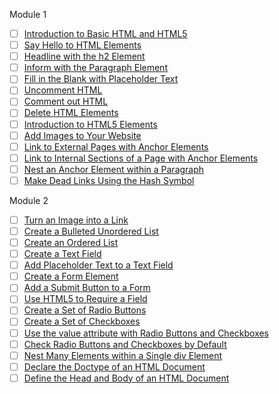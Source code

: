 Module 1

- [ ] [Introduction to Basic HTML and HTML5](https://www.freecodecamp.org/learn/responsive-web-design/basic-html-and-html5/) <br>
-[ ] [Say Hello to HTML Elements](https://www.freecodecamp.org/learn/responsive-web-design/basic-html-and-html5/say-hello-to-html-elements) <br>
-[ ] [Headline with the h2 Element](https://www.freecodecamp.org/learn/responsive-web-design/basic-html-and-html5/headline-with-the-h2-element) <br>
-[ ] [Inform with the Paragraph Element](https://www.freecodecamp.org/learn/responsive-web-design/basic-html-and-html5/inform-with-the-paragraph-element) <br>
-[ ] [Fill in the Blank with Placeholder Text](https://www.freecodecamp.org/learn/responsive-web-design/basic-html-and-html5/fill-in-the-blank-with-placeholder-text) <br>
-[ ] [Uncomment HTML](https://www.freecodecamp.org/learn/responsive-web-design/basic-html-and-html5/uncomment-html) <br>
-[ ] [Comment out HTML](https://www.freecodecamp.org/learn/responsive-web-design/basic-html-and-html5/comment-out-html) <br>
-[ ] [Delete HTML Elements](https://www.freecodecamp.org/learn/responsive-web-design/basic-html-and-html5/delete-html-elements) <br>
-[ ] [Introduction to HTML5 Elements](https://www.freecodecamp.org/learn/responsive-web-design/basic-html-and-html5/introduction-to-html5-elements) <br>
-[ ] [Add Images to Your Website](https://www.freecodecamp.org/learn/responsive-web-design/basic-html-and-html5/add-images-to-your-website) <br>
-[ ] [Link to External Pages with Anchor Elements](https://www.freecodecamp.org/learn/responsive-web-design/basic-html-and-html5/link-to-external-pages-with-anchor-elements) <br>
-[ ] [Link to Internal Sections of a Page with Anchor Elements](https://www.freecodecamp.org/learn/responsive-web-design/basic-html-and-html5/link-to-internal-sections-of-a-page-with-anchor-elements) <br>
-[ ] [Nest an Anchor Element within a Paragraph](https://www.freecodecamp.org/learn/responsive-web-design/basic-html-and-html5/nest-an-anchor-element-within-a-paragraph) <br>
-[ ] [Make Dead Links Using the Hash Symbol](https://www.freecodecamp.org/learn/responsive-web-design/basic-html-and-html5/make-dead-links-using-the-hash-symbol) <br>

Module 2

-[ ] [Turn an Image into a Link](https://www.freecodecamp.org/learn/responsive-web-design/basic-html-and-html5/turn-an-image-into-a-link) <br>
-[ ] [Create a Bulleted Unordered List](https://www.freecodecamp.org/learn/responsive-web-design/basic-html-and-html5/create-a-bulleted-unordered-list) <br>
-[ ] [Create an Ordered List](https://www.freecodecamp.org/learn/responsive-web-design/basic-html-and-html5/create-an-ordered-list) <br>
-[ ] [Create a Text Field](https://www.freecodecamp.org/learn/responsive-web-design/basic-html-and-html5/create-a-text-field) <br>
-[ ] [Add Placeholder Text to a Text Field](https://www.freecodecamp.org/learn/responsive-web-design/basic-html-and-html5/add-placeholder-text-to-a-text-field) <br>
-[ ] [Create a Form Element](https://www.freecodecamp.org/learn/responsive-web-design/basic-html-and-html5/create-a-form-element) <br>
-[ ] [Add a Submit Button to a Form](https://www.freecodecamp.org/learn/responsive-web-design/basic-html-and-html5/add-a-submit-button-to-a-form) <br>
-[ ] [Use HTML5 to Require a Field](https://www.freecodecamp.org/learn/responsive-web-design/basic-html-and-html5/use-html5-to-require-a-field) <br>
-[ ] [Create a Set of Radio Buttons](https://www.freecodecamp.org/learn/responsive-web-design/basic-html-and-html5/create-a-set-of-radio-buttons) <br>
-[ ] [Create a Set of Checkboxes](https://www.freecodecamp.org/learn/responsive-web-design/basic-html-and-html5/create-a-set-of-checkboxes) <br>
-[ ] [Use the value attribute with Radio Buttons and Checkboxes](https://www.freecodecamp.org/learn/responsive-web-design/basic-html-and-html5/use-the-value-attribute-with-radio-buttons-and-checkboxes) <br>
-[ ] [Check Radio Buttons and Checkboxes by Default](https://www.freecodecamp.org/learn/responsive-web-design/basic-html-and-html5/check-radio-buttons-and-checkboxes-by-default) <br>
-[ ] [Nest Many Elements within a Single div Element](https://www.freecodecamp.org/learn/responsive-web-design/basic-html-and-html5/nest-many-elements-within-a-single-div-element) <br>
-[ ] [Declare the Doctype of an HTML Document](https://www.freecodecamp.org/learn/responsive-web-design/basic-html-and-html5/declare-the-doctype-of-an-html-document) <br>
-[ ] [Define the Head and Body of an HTML Document](https://www.freecodecamp.org/learn/responsive-web-design/basic-html-and-html5/define-the-head-and-body-of-an-html-document) <br>
